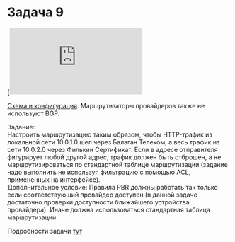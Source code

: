 # Задача 9

[![](https://dan4i4ek.info/src/68.html)

[Схема и конфигурация](https://docs.google.com/document/d/1bH7FdkcQ4HYRDYKph5qp0mC_xBbMnlPL1ETlTxB2s_E/pub). Маршрутизаторы провайдеров также не используют BGP.

Задание:  
Настроить маршрутизацию таким образом, чтобы HTTP-трафик из локальной сети 10.0.1.0 шел через Балаган Телеком, а весь трафик из сети 10.0.2.0 через Филькин Сертификат. Если в адресе отправителя фигурирует любой другой адрес, трафик должен быть отброшен, а не маршрутизироваться по стандартной таблице маршрутизации \(задание надо выполнить не используя фильтрацию с помощью ACL, примененных на интерфейсе\).  
Дополнительное условие: Правила PBR должны работать так только если соответствующий провайдер доступен \(в данной задаче достаточно проверки доступности ближайшего устройства провайдера\). Иначе должна использоваться стандартная таблица маршрутизации.

Подробности задачи [тут](https://linkmeup.ru/blog/68.html)

